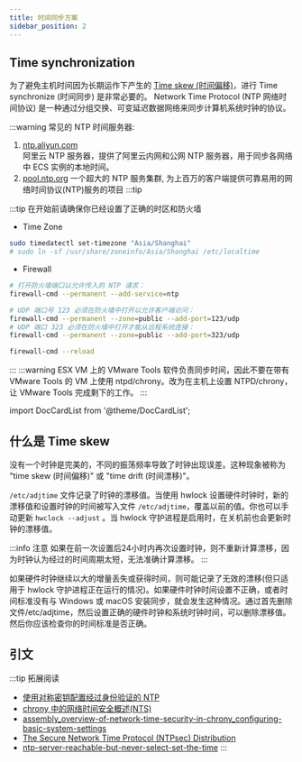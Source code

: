 ```yaml
---
title: 时间同步方案
sidebar_position: 2
---
```

## Time synchronization
为了避免主机时间因为长期运作下产生的 [Time skew (时间偏移)](#什么是-time-skew)，进行 Time synchronize (时间同步) 是非常必要的。 Network Time Protocol (NTP 网络时间协议) 是一种通过分组交换、可变延迟数据网络来同步计算机系统时钟的协议。

:::warning
常见的 NTP 时间服务器:
1. [ntp.aliyun.com](https://help.aliyun.com/document_detail/92704.html)  
  阿里云 NTP 服务器，提供了阿里云内网和公网 NTP 服务器，用于同步各网络中 ECS 实例的本地时间。
1. [pool.ntp.org](https://www.pool.ntp.org/zh/use.html) 
  一个超大的 NTP 服务集群, 为上百万的客户端提供可靠易用的网络时间协议(NTP)服务的项目
:::tip

:::tip
在开始前请确保你已经设置了正确的时区和防火墙
- Time Zone
```bash
sudo timedatectl set-timezone "Asia/Shanghai" 
# sudo ln -sf /usr/share/zoneinfo/Asia/Shanghai /etc/localtime

```
- Firewall
```bash title="防火墙"
# 打开防火墙端口以允许传入的 NTP 请求：
firewall-cmd --permanent --add-service=ntp

# UDP 端口号 123 必须在防火墙中打开以允许客户端访问：
firewall-cmd --permanent --zone=public --add-port=123/udp
# UDP 端口 323 必须在防火墙中打开才能从远程系统连接：
firewall-cmd --permanent --zone=public --add-port=323/udp

firewall-cmd --reload

```
:::
:::warning
ESX VM 上的 VMware Tools 软件负责同步时间，因此不要在带有 VMware Tools 的 VM 上使用 ntpd/chrony。改为在主机上设置 NTPD/chrony，让 VMware Tools 完成剩下的工作。
:::

import DocCardList from '@theme/DocCardList';

<DocCardList />

## 什么是 Time skew

没有一个时钟是完美的，不同的振荡频率导致了时钟出现误差。这种现象被称为 "time skew (时间偏移)" 或 "time drift (时间漂移)"。

`/etc/adjtime` 文件记录了时钟的漂移值。当使用 hwlock 设置硬件时钟时，新的漂移值和设置时钟的时间被写入文件 `/etc/adjtime`，覆盖以前的值。你也可以手动更新 `hwclock --adjust` 。当 hwlock 守护进程是启用时，在关机前也会更新时钟的漂移值。

:::info 注意
如果在前一次设置后24小时内再次设置时钟，则不重新计算漂移，因为时钟认为经过的时间周期太短，无法准确计算漂移。
:::

如果硬件时钟继续以大的增量丢失或获得时间，则可能记录了无效的漂移(但只适用于 hwlock 守护进程正在运行的情况)。如果硬件时钟时间设置不正确，或者时间标准没有与 Windows 或 macOS 安装同步，就会发生这种情况。通过首先删除文件/etc/adjtime，然后设置正确的硬件时钟和系统时钟时间，可以删除漂移值。然后你应该检查你的时间标准是否正确。


## 引文

:::tip 拓展阅读
- [使用对称密钥配置经过身份验证的 NTP](https://access.redhat.com/solutions/393663)
- [chrony 中的网络时间安全概述(NTS)](https://access.redhat.com/documentation/en-us/red_hat_enterprise_linux/8/html/configuring_basic_system_settings/)
- [assembly_overview-of-network-time-security-in-chrony_configuring-basic-system-settings](https://access.redhat.com/documentation/en-us/red_hat_enterprise_linux/8/html/configuring_basic_system_settings/assembly_overview-of-network-time-security-in-chrony_configuring-basic-system-settings)
- [The Secure Network Time Protocol (NTPsec) Distribution](https://docs.ntpsec.org/latest/)
- [ntp-server-reachable-but-never-select-set-the-time](https://unix.stackexchange.com/questions/677523/ntp-server-reachable-but-never-select-set-the-time)
:::


